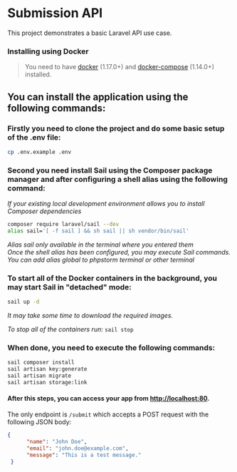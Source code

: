 # Submission API

This project demonstrates a basic Laravel API use case.

### Installing using Docker


> You need to have [docker](http://www.docker.com) (1.17.0+) and
[docker-compose](https://docs.docker.com/compose/install/) (1.14.0+) installed.

## You can install the application using the following commands:

### Firstly you need to clone the project and do some basic setup of the .env file:

```sh
cp .env.example .env
```

### Second you need install Sail using the Composer package manager and after configuring a shell alias using the following command:
_If your existing local development environment allows you to install Composer dependencies_
```sh
composer require laravel/sail --dev
alias sail='[ -f sail ] && sh sail || sh vendor/bin/sail'
```

_Alias sail only available in the terminal where you entered them_
<br>
_Once the shell alias has been configured, you may execute Sail commands._
<br>
_You can add alias global to phpstorm terminal or other terminal_


### To start all of the Docker containers in the background, you may start Sail in "detached" mode:

```sh
sail up -d
```
_It may take some time to download the required images._

_To stop all of the containers run:_  `sail stop`

### When done, you need to execute the following commands:

```sh
sail composer install
sail artisan key:generate
sail artisan migrate
sail artisan storage:link
```

#### After this steps, you can access your app from [http://localhost:80](http://localhost:80).

The only endpoint is `/submit` which accepts a POST request with the following JSON body:

```json
{
      "name": "John Doe",
      "email": "john.doe@example.com",
      "message": "This is a test message."
 }
```